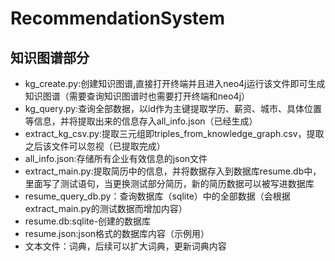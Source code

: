 # RecommendationSystem
## 知识图谱部分
* kg_create.py:创建知识图谱,直接打开终端并且进入neo4j运行该文件即可生成知识图谱（需要查询知识图谱时也需要打开终端和neo4j）
* kg_query.py:查询全部数据，以id作为主键提取学历、薪资、城市、具体位置等信息，并将提取出来的信息存入all_info.json（已经生成）
* extract_kg_csv.py:提取三元组即triples_from_knowledge_graph.csv，提取之后该文件可以忽视（已提取完成）
* all_info.json:存储所有企业有效信息的json文件
* extract_main.py:提取简历中的信息，并将数据存入到数据库resume.db中，里面写了测试语句，当更换测试部分简历，新的简历数据可以被写进数据库
* resume_query_db.py：查询数据库（sqlite）中的全部数据（会根据extract_main.py的测试数据而增加内容）
* resume.db:sqlite-创建的数据库
* resume.json:json格式的数据库内容（示例用）
* 文本文件：词典，后续可以扩大词典，更新词典内容
